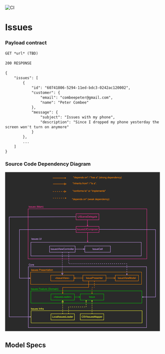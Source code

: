 ![CI](https://github.com/Combidi/Issues/actions/workflows/ios.yml/badge.svg)

# Issues

### Payload contract

```
GET *url* (TBD)

200 RESPONSE

{
    "issues": [
        {
            "id": "60741806-5294-11ed-bdc3-0242ac120002",
            "customer": {
                "email": "combeepeter@gmail.com",
                "name": "Peter Combee"
            },
            "message": {
                "subject": "Issues with my phone",
                "description": "Since I dropped my phone yesterday the screen won't turn on anymore"
            }
        },
        ...
    ]
}
```

### Source Code Dependency Diagram
![Source Code Dependency Diagram](Issues%20Dependency%20Diagram.png)

## Model Specs
